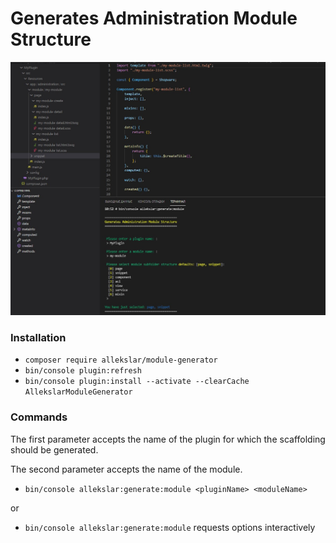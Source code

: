 # Generates Administration Module Structure

![Generates Administration Module Structure](module-generator.jpg)

### Installation

- `composer require allekslar/module-generator`
- `bin/console plugin:refresh`
- `bin/console plugin:install --activate --clearCache  AllekslarModuleGenerator`

### Commands
The first parameter accepts the name of the plugin for which the scaffolding should be generated.

The second parameter accepts the name of the module. 

- `bin/console allekslar:generate:module <pluginName> <moduleName>`

or

- `bin/console allekslar:generate:module`  requests options interactively
